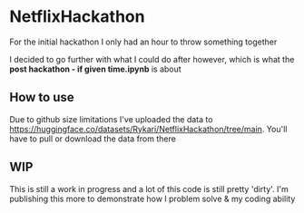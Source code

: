 # NetflixHackathon
For the initial hackathon I only had an hour to throw something together

I decided to go further with what I could do after however, which is what the **post hackathon - if given time.ipynb** is about

## How to use
Due to github size limitations I've uploaded the data to https://huggingface.co/datasets/Rykari/NetflixHackathon/tree/main. You'll have to pull or download the data from there

## WIP
This is still a work in progress and a lot of this code is still pretty 'dirty'. I'm publishing this more to demonstrate how I problem solve & my coding ability